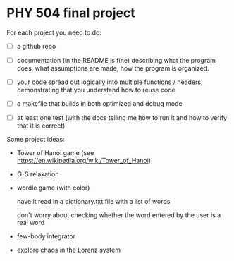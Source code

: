 # PHY 504 final project


For each project you need to do:

- [ ] a github repo

- [ ] documentation (in the README is fine) describing what the program
      does, what assumptions are made, how the program is organized.

- [ ] your code spread out logically into multiple functions / headers,
      demonstrating that you understand how to reuse code

- [ ] a makefile that builds in both optimized and debug mode

- [ ] at least one test (with the docs telling me how to run it and how
      to verify that it is correct)

Some project ideas:

* Tower of Hanoi game (see https://en.wikipedia.org/wiki/Tower_of_Hanoi)

* G-S relaxation

* wordle game (with color)

  have it read in a dictionary.txt file with a list of words

  don't worry about checking whether the word entered by the user is a real word

* few-body integrator

* explore chaos in the Lorenz system


